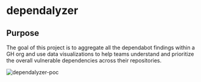 # dependalyzer

## Purpose

The goal of this project is to aggregate all the dependabot findings 
within a GH org and use data visualizations to help teams understand and 
prioritize the overall vulnerable dependencies across their repositories.


![dependalyzer-poc](https://user-images.githubusercontent.com/11414669/226249186-43c4e6bc-bd5e-4432-9a87-1767b344a4c4.png)
